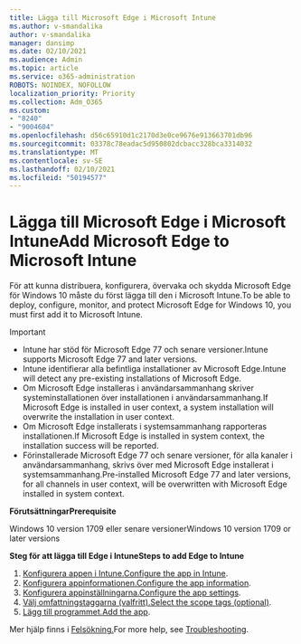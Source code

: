 ```yaml
---
title: Lägga till Microsoft Edge i Microsoft Intune
ms.author: v-smandalika
author: v-smandalika
manager: dansimp
ms.date: 02/10/2021
ms.audience: Admin
ms.topic: article
ms.service: o365-administration
ROBOTS: NOINDEX, NOFOLLOW
localization_priority: Priority
ms.collection: Adm_O365
ms.custom:
- "8240"
- "9004604"
ms.openlocfilehash: d56c65910d1c2170d3e0ce9676e913663701db96
ms.sourcegitcommit: 03378c78eadac5d950802dcbacc328bca3314032
ms.translationtype: MT
ms.contentlocale: sv-SE
ms.lasthandoff: 02/10/2021
ms.locfileid: "50194577"
---
```

# <a name="add-microsoft-edge-to-microsoft-intune"></a><span data-ttu-id="0782f-102">Lägga till Microsoft Edge i Microsoft Intune</span><span class="sxs-lookup"><span data-stu-id="0782f-102">Add Microsoft Edge to Microsoft Intune</span></span>

<span data-ttu-id="0782f-103">För att kunna distribuera, konfigurera, övervaka och skydda Microsoft Edge för Windows 10 måste du först lägga till den i Microsoft Intune.</span><span class="sxs-lookup"><span data-stu-id="0782f-103">To be able to deploy, configure, monitor, and protect Microsoft Edge for Windows 10, you must first add it to Microsoft Intune.</span></span>

> [!IMPORTANT]
- <span data-ttu-id="0782f-104">Intune har stöd för Microsoft Edge 77 och senare versioner.</span><span class="sxs-lookup"><span data-stu-id="0782f-104">Intune supports Microsoft Edge 77 and later versions.</span></span>
- <span data-ttu-id="0782f-105">Intune identifierar alla befintliga installationer av Microsoft Edge.</span><span class="sxs-lookup"><span data-stu-id="0782f-105">Intune will detect any pre-existing installations of Microsoft Edge.</span></span>
- <span data-ttu-id="0782f-106">Om Microsoft Edge installeras i användarsammanhang skriver systeminstallationen över installationen i användarsammanhang.</span><span class="sxs-lookup"><span data-stu-id="0782f-106">If Microsoft Edge is installed in user context, a system installation will overwrite the installation in user context.</span></span>
- <span data-ttu-id="0782f-107">Om Microsoft Edge installerats i systemsammanhang rapporteras installationen.</span><span class="sxs-lookup"><span data-stu-id="0782f-107">If Microsoft Edge is installed in system context, the installation success will be reported.</span></span>
- <span data-ttu-id="0782f-108">Förinstallerade Microsoft Edge 77 och senare versioner, för alla kanaler i användarsammanhang, skrivs över med Microsoft Edge installerat i systemsammanhang.</span><span class="sxs-lookup"><span data-stu-id="0782f-108">Pre-installed Microsoft Edge 77 and later versions, for all channels in user context, will be overwritten with Microsoft Edge installed in system context.</span></span>

<span data-ttu-id="0782f-109">**Förutsättningar**</span><span class="sxs-lookup"><span data-stu-id="0782f-109">**Prerequisite**</span></span>

<span data-ttu-id="0782f-110">Windows 10 version 1709 eller senare versioner</span><span class="sxs-lookup"><span data-stu-id="0782f-110">Windows 10 version 1709 or later versions</span></span>

<span data-ttu-id="0782f-111">**Steg för att lägga till Edge i Intune**</span><span class="sxs-lookup"><span data-stu-id="0782f-111">**Steps to add Edge to Intune**</span></span>

1. <span data-ttu-id="0782f-112">[Konfigurera appen i Intune.](https://docs.microsoft.com/mem/intune/apps/apps-windows-edge)</span><span class="sxs-lookup"><span data-stu-id="0782f-112">[Configure the app in Intune](https://docs.microsoft.com/mem/intune/apps/apps-windows-edge).</span></span>
2. <span data-ttu-id="0782f-113">[Konfigurera appinformationen.](https://docs.microsoft.com/mem/intune/apps/apps-windows-edge)</span><span class="sxs-lookup"><span data-stu-id="0782f-113">[Configure the app information](https://docs.microsoft.com/mem/intune/apps/apps-windows-edge).</span></span>
3. <span data-ttu-id="0782f-114">[Konfigurera appinställningarna.](https://docs.microsoft.com/mem/intune/apps/apps-windows-edge)</span><span class="sxs-lookup"><span data-stu-id="0782f-114">[Configure the app settings](https://docs.microsoft.com/mem/intune/apps/apps-windows-edge).</span></span>
4. <span data-ttu-id="0782f-115">[Välj omfattningstaggarna (valfritt).](https://docs.microsoft.com/mem/intune/apps/apps-windows-edge)</span><span class="sxs-lookup"><span data-stu-id="0782f-115">[Select the scope tags (optional)](https://docs.microsoft.com/mem/intune/apps/apps-windows-edge).</span></span>
5. <span data-ttu-id="0782f-116">[Lägg till programmet.](https://docs.microsoft.com/mem/intune/apps/apps-windows-edge)</span><span class="sxs-lookup"><span data-stu-id="0782f-116">[Add the app](https://docs.microsoft.com/mem/intune/apps/apps-windows-edge).</span></span>

<span data-ttu-id="0782f-117">Mer hjälp finns i [Felsökning.](https://docs.microsoft.com/mem/intune/apps/apps-windows-edge)</span><span class="sxs-lookup"><span data-stu-id="0782f-117">For more help, see [Troubleshooting](https://docs.microsoft.com/mem/intune/apps/apps-windows-edge).</span></span>




